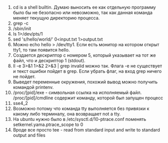 1. cd is a shell builtin. Думаю выносить ее как отдельную программу было бы не безопасно или невозможно, так как данная команда меняет текущую директорию процесса.
2. grep -c
3. /sbin/init
4. ls 1>/dev/pts/1
5. sed 's/hello/world/' 0<input.txt 1>output.txt
6. Можно echo hello > /dev/tty1. Если есть монитор на котором открыт tty1, то там появится hello.
7. Создается дескриптор с номером 5, который указывает на тот же файл, что и дескриптор 1 (stdout).
8. ll -e 3>&1 1>&2 2>&3 | grep invalid можно так. Флага -e не существует и текст ошибки пойдет в grep. Если убрать флаг, на вход grep ничего не пойдет.
9. Выведет переменные окружения, похожий вывод можно получить командой printenv.
10. /proc/[pid]/exe - символьная ссылка на исполняемый файл. /proc/[pid]/cmdline содержит команду, которой был запущен процесс
11. sse4_2
12. Возможно потому что команда tty выполняется без привязки к какому либо терминалу, она возвращает not a tty.
13. На ubuntu нужно было в /etc/sysctl.d/10-ptrace.conf поменять setkernel.yama.ptrace_scope to 0
14. Вроде все просто tee - read from standard input and write to standard output and files

